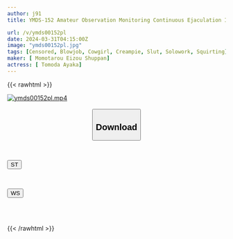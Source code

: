 ```yaml
---
author: j91
title: YMDS-152 Amateur Observation Monitoring Continuous Ejaculation Inevitable! Eating Empty Testicles With Rich Service That Exceeds The Price Dvd Store Version Ayaka Tomoda

url: /v/ymds00152pl
date: 2024-03-31T04:15:00Z
image: "ymds00152pl.jpg"
tags: [Censored, Blowjob, Cowgirl, Creampie, Slut, Solowork, Squirting]
maker: [ Momotarou Eizou Shuppan]
actress: [ Tomoda Ayaka]
---
```



{{< rawhtml >}}

<div class="video" data-videoid="z6v2LpeRyoiY1O8">
    <a href="javascript:;">
        <img src="/v/ymds00152pl/ymds00152pl.jpg" width="WIDTH" height="HEIGHT" alt="ymds00152pl.mp4" loading="lazy">
    </a>
</div>

<script type="text/javascript" src="https://j91.asia/asset/on-demand-st.js"></script>

<br>
  <link rel="stylesheet" href="https://j91.asia/asset/bs5.css">
  
  <center>
  <button class="btn btn-primary" type="button" data-bs-toggle="collapse" data-bs-target=".multi-collapse" aria-expanded="false" aria-controls="multiCollapseExample1 multiCollapseExample2"><h2>Download</h2></button></center>
</p>
<div class="row">
  <div class="col">
    <div class="collapse multi-collapse" id="multiCollapseExample1">
      <div class="card card-body">
	      	      <br>
<div class="buttons">  
<p><a href="https://streamtape.to/v/z6v2LpeRyoiY1O8" target="_blank"><button class="btn-hover color-3"><i class="fa fa-download"></i> ST</button></a></p></div>
    </div>
  </div>
</div>
  <div class="col">
    <div class="collapse multi-collapse" id="multiCollapseExample2">
      <div class="card card-body">
	      <br>
<div class="buttons">
<p><a href="https://wolfstream.tv/ziy4qpgw3gkd" target="_blank"><button class="btn-hover color-8"><i class="fa fa-download"></i> WS</button></a></p></div>
<br><br>
      </div>
    </div>
  </div>
</div>

{{< /rawhtml >}}